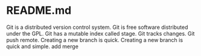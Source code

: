# README.md #
Git is a distributed version control system.
Git is free software distributed under the GPL.
Git has a mutable index called stage.
Git tracks changes.
Git push remote.
Creating a new branch is quick.
Creating a new branch is quick and simple.
add merge
